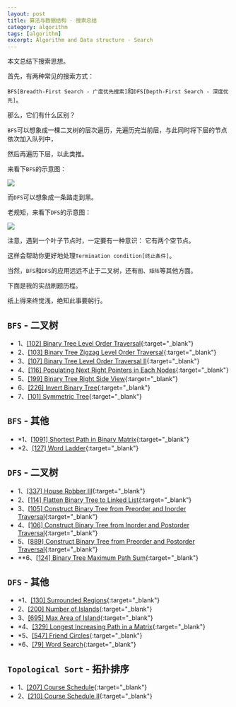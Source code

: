```yaml
---
layout: post
title: 算法与数据结构 - 搜索总结
category: algorithm
tags: [algorithm]
excerpt: Algorithm and Data structure - Search
---
```



本文总结下搜索思想。  

首先，有两种常见的搜索方式：  

`BFS[Breadth-First Search - 广度优先搜索]`和`DFS[Depth-First Search - 深度优先]`。  

那么，它们有什么区别？  

`BFS`可以想象成一棵二叉树的层次遍历，先遍历完当前层，与此同时将下层的节点依次加入队列中，  

然后再遍历下层，以此类推。  

来看下`BFS`的示意图：  

![](https://yyc-images.oss-cn-beijing.aliyuncs.com/tree_bfs_module.png)  


而`DFS`可以想象成一条路走到黑。  

老规矩，来看下`DFS`的示意图：  

![](https://yyc-images.oss-cn-beijing.aliyuncs.com/tree_dfs_module.png)  

注意，遇到一个叶子节点时，一定要有一种意识： 它有两个空节点。  

这样会帮助你更好地处理`Termination condition[终止条件]`。    


当然，`BFS`和`DFS`的应用远远不止于二叉树，还有`图`、`矩阵`等其他方面。  

下面是我的实战刷题历程。  

纸上得来终觉浅，绝知此事要躬行。  


## `BFS` - 二叉树    

- 1、[[102] Binary Tree Level Order Traversal](http://yaoyichen.cn/algorithm/2020/04/03/leetcode-102.html){:target="_blank"}  
- 2、[[103] Binary Tree Zigzag Level Order Traversal](http://yaoyichen.cn/algorithm/2020/06/10/leetcode-103.html){:target="_blank"}  
- 3、[[107] Binary Tree Level Order Traversal II](http://yaoyichen.cn/algorithm/2020/06/10/leetcode-107.html){:target="_blank"}  
- 4、[[116] Populating Next Right Pointers in Each Nodes](http://yaoyichen.cn/algorithm/2020/06/10/leetcode-116.html){:target="_blank"}  
- 5、[[199] Binary Tree Right Side View](http://yaoyichen.cn/algorithm/2020/06/10/leetcode-199.html){:target="_blank"}  
- 6、[[226] Invert Binary Tree](http://yaoyichen.cn/algorithm/2020/03/28/leetcode-226.html){:target="_blank"}  
- 7、[[101] Symmetric Tree](http://yaoyichen.cn/algorithm/2020/03/30/leetcode-101.html){:target="_blank"}  

## `BFS` - 其他    

- *1、[[1091] Shortest Path in Binary Matrix](http://yaoyichen.cn/algorithm/2020/06/14/leetcode-1091.html){:target="_blank"}  
- *2、[[127] Word Ladder](http://yaoyichen.cn/algorithm/2020/06/14/leetcode-127.html){:target="_blank"}  


## `DFS` - 二叉树  

- 1、[[337] House Robber III](http://yaoyichen.cn/algorithm/2020/06/11/leetcode-337.html){:target="_blank"}  
- 2、[[114] Flatten Binary Tree to Linked List](http://yaoyichen.cn/algorithm/2020/06/12/leetcode-114.html){:target="_blank"}  
- 3、[[105] Construct Binary Tree from Preorder and Inorder Traversal](http://yaoyichen.cn/algorithm/2020/06/12/leetcode-105.html){:target="_blank"}  
- 4、[[106] Construct Binary Tree from Inorder and Postorder Traversal](http://yaoyichen.cn/algorithm/2020/06/12/leetcode-106.html){:target="_blank"}  
- 5、[[889] Construct Binary Tree from Preorder and Postorder Traversal](http://yaoyichen.cn/algorithm/2020/06/12/leetcode-889.html){:target="_blank"}  
- **6、[[124] Binary Tree Maximum Path Sum](http://yaoyichen.cn/algorithm/2020/06/13/leetcode-124.html){:target="_blank"}  



## `DFS` - 其他  

- *1、[[130] Surrounded Regions](http://yaoyichen.cn/algorithm/2020/06/10/leetcode-130.html){:target="_blank"}  
- 2、[[200] Number of Islands](http://yaoyichen.cn/algorithm/2020/06/11/leetcode-200.html){:target="_blank"}  
- 3、[[695] Max Area of Island](http://yaoyichen.cn/algorithm/2020/06/11/leetcode-695.html){:target="_blank"}  
- *4、[[329] Longest Increasing Path in a Matrix](http://yaoyichen.cn/algorithm/2020/06/13/leetcode-329.html){:target="_blank"}  
- *5、[[547] Friend Circles](http://yaoyichen.cn/algorithm/2020/06/13/leetcode-547.html){:target="_blank"}  
- *6、[[79] Word Search](http://yaoyichen.cn/algorithm/2020/06/20/leetcode-79.html){:target="_blank"}  



## `Topological Sort` - 拓扑排序  

- 1、[[207] Course Schedule](http://yaoyichen.cn/algorithm/2020/06/11/leetcode-207.html){:target="_blank"}  
- 2、[[210] Course Schedule II](http://yaoyichen.cn/algorithm/2020/06/11/leetcode-210.html){:target="_blank"}  